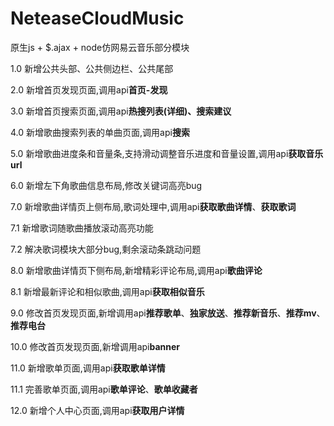 ﻿# NeteaseCloudMusic
原生js + $.ajax + node仿网易云音乐部分模块

1.0 新增公共头部、公共侧边栏、公共尾部

2.0	新增首页发现页面,调用api**首页-发现**

3.0	新增首页搜索页面,调用api**热搜列表(详细)、搜索建议**

4.0 新增歌曲搜索列表的单曲页面,调用api**搜索**

5.0 新增歌曲进度条和音量条,支持滑动调整音乐进度和音量设置,调用api**获取音乐 url**

6.0 新增左下角歌曲信息布局,修改关键词高亮bug

7.0 新增歌曲详情页上侧布局,歌词处理中,调用api**获取歌曲详情**、**获取歌词**

7.1 新增歌词随歌曲播放滚动高亮功能

7.2 解决歌词模块大部分bug,剩余滚动条跳动问题

8.0 新增歌曲详情页下侧布局,新增精彩评论布局,调用api**歌曲评论**

8.1 新增最新评论和相似歌曲,调用api**获取相似音乐**

9.0 修改首页发现页面,新增调用api**推荐歌单**、**独家放送**、**推荐新音乐**、**推荐mv**、**推荐电台**

10.0 修改首页发现页面,新增调用api**banner**

11.0 新增歌单页面,调用api**获取歌单详情**

11.1 完善歌单页面,调用api**歌单评论**、**歌单收藏者**

12.0 新增个人中心页面,调用api**获取用户详情**